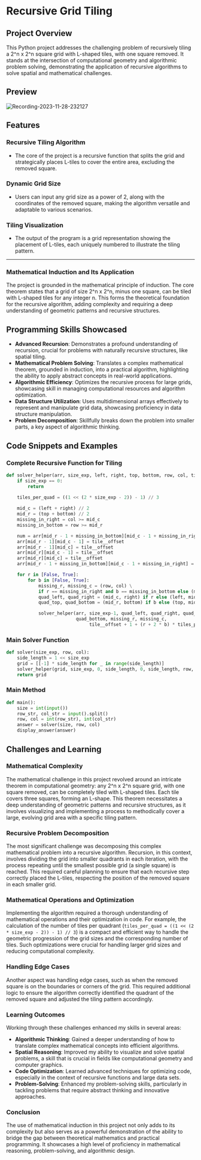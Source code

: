 # Recursive Grid Tiling

## Project Overview
This Python project addresses the challenging problem of recursively tiling a 2^n x 2^n square grid with L-shaped tiles, with one square removed. It stands at the intersection of computational geometry and algorithmic problem solving, demonstrating the application of recursive algorithms to solve spatial and mathematical challenges.

## Preview
![Recording-2023-11-28-232127](https://github.com/MuhammadK8/Recursive-Grid-Tiling/assets/144934871/4d638143-d08b-4215-89f6-95b87ae2da3e)

## Features

### Recursive Tiling Algorithm
- The core of the project is a recursive function that splits the grid and strategically places L-tiles to cover the entire area, excluding the removed square.

### Dynamic Grid Size
- Users can input any grid size as a power of 2, along with the coordinates of the removed square, making the algorithm versatile and adaptable to various scenarios.

### Tiling Visualization
- The output of the program is a grid representation showing the placement of L-tiles, each uniquely numbered to illustrate the tiling pattern.
---
### Mathematical Induction and Its Application
The project is grounded in the mathematical principle of induction. The core theorem states that a grid of size 2^n x 2^n, minus one square, can be tiled with L-shaped tiles for any integer n. This forms the theoretical foundation for the recursive algorithm, adding complexity and requiring a deep understanding of geometric patterns and recursive structures.

## Programming Skills Showcased
- **Advanced Recursion**: Demonstrates a profound understanding of recursion, crucial for problems with naturally recursive structures, like spatial tiling.
- **Mathematical Problem Solving**: Translates a complex mathematical theorem, grounded in induction, into a practical algorithm, highlighting the ability to apply abstract concepts in real-world applications.
- **Algorithmic Efficiency**: Optimizes the recursive process for large grids, showcasing skill in managing computational resources and algorithm optimization.
- **Data Structure Utilization**: Uses multidimensional arrays effectively to represent and manipulate grid data, showcasing proficiency in data structure manipulation.
- **Problem Decomposition**: Skillfully breaks down the problem into smaller parts, a key aspect of algorithmic thinking.

## Code Snippets and Examples

### Complete Recursive Function for Tiling
```python
def solver_helper(arr, size_exp, left, right, top, bottom, row, col, tile__offset):
    if size_exp == 0:
        return

    tiles_per_quad = ((1 << (2 * size_exp - 2)) - 1) // 3
    
    mid_c = (left + right) // 2
    mid_r = (top + bottom) // 2
    missing_in_right = col >= mid_c
    missing_in_bottom = row >= mid_r

    num = arr[mid_r - 1 + missing_in_bottom][mid_c - 1 + missing_in_right]
    arr[mid_r - 1][mid_c - 1] = tile__offset
    arr[mid_r - 1][mid_c] = tile__offset
    arr[mid_r][mid_c - 1] = tile__offset
    arr[mid_r][mid_c] = tile__offset
    arr[mid_r - 1 + missing_in_bottom][mid_c - 1 + missing_in_right] = num

    for r in [False, True]:
        for b in [False, True]:       
            missing_r, missing_c = (row, col) \
            if r == missing_in_right and b == missing_in_bottom else (mid_r - 1 + b, mid_c - 1 + r)
            quad_left, quad_right = (mid_c, right) if r else (left, mid_c)
            quad_top, quad_bottom = (mid_r, bottom) if b else (top, mid_r)

            solver_helper(arr, size_exp-1, quad_left, quad_right, quad_top,
                          quad_bottom, missing_r, missing_c,           
                               tile__offset + 1 + (r + 2 * b) * tiles_per_quad)
```
### Main Solver Function
```python
def solver(size_exp, row, col):
    side_length = 1 << size_exp
    grid = [[-1] * side_length for _ in range(side_length)]
    solver_helper(grid, size_exp, 0, side_length, 0, side_length, row, col, 0)
    return grid
```

### Main Method
```python
def main():
    size = int(input())
    row_str, col_str = input().split()
    row, col = int(row_str), int(col_str)
    answer = solver(size, row, col)
    display_answer(answer)
```

## Challenges and Learning

### Mathematical Complexity
The mathematical challenge in this project revolved around an intricate theorem in computational geometry: any 2^n x 2^n square grid, with one square removed, can be completely tiled with L-shaped tiles. Each tile covers three squares, forming an L-shape. This theorem necessitates a deep understanding of geometric patterns and recursive structures, as it involves visualizing and implementing a process to methodically cover a large, evolving grid area with a specific tiling pattern.

### Recursive Problem Decomposition
The most significant challenge was decomposing this complex mathematical problem into a recursive algorithm. Recursion, in this context, involves dividing the grid into smaller quadrants in each iteration, with the process repeating until the smallest possible grid (a single square) is reached. This required careful planning to ensure that each recursive step correctly placed the L-tiles, respecting the position of the removed square in each smaller grid.

### Mathematical Operations and Optimization
Implementing the algorithm required a thorough understanding of mathematical operations and their optimization in code. For example, the calculation of the number of tiles per quadrant (`tiles_per_quad = ((1 << (2 * size_exp - 2)) - 1) // 3`) is a compact and efficient way to handle the geometric progression of the grid sizes and the corresponding number of tiles. Such optimizations were crucial for handling larger grid sizes and reducing computational complexity.

### Handling Edge Cases
Another aspect was handling edge cases, such as when the removed square is on the boundaries or corners of the grid. This required additional logic to ensure the algorithm correctly identified the quadrant of the removed square and adjusted the tiling pattern accordingly.

### Learning Outcomes
Working through these challenges enhanced my skills in several areas:
- **Algorithmic Thinking**: Gained a deeper understanding of how to translate complex mathematical concepts into efficient algorithms.
- **Spatial Reasoning**: Improved my ability to visualize and solve spatial problems, a skill that is crucial in fields like computational geometry and computer graphics.
- **Code Optimization**: Learned advanced techniques for optimizing code, especially in the context of recursive functions and large data sets.
- **Problem-Solving**: Enhanced my problem-solving skills, particularly in tackling problems that require abstract thinking and innovative approaches.

### Conclusion
The use of mathematical induction in this project not only adds to its complexity but also serves as a powerful demonstration of the ability to bridge the gap between theoretical mathematics and practical programming. It showcases a high level of proficiency in mathematical reasoning, problem-solving, and algorithmic design.
